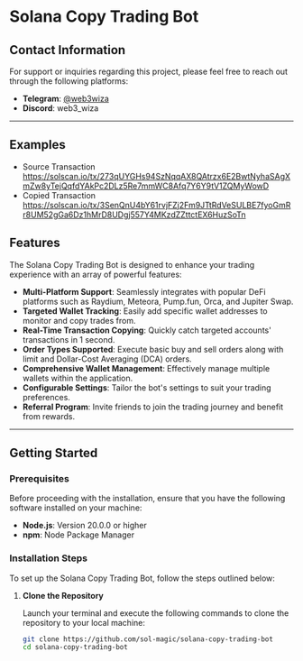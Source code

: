 # Solana Copy Trading Bot

## Contact Information

For support or inquiries regarding this project, please feel free to reach out through the following platforms:

- **Telegram**: [@web3wiza](https://t.me/web3wiza)
- **Discord**: web3_wiza

---
## Examples
- Source Transaction
https://solscan.io/tx/273qUYGHs94SzNqqAX8QAtrzx6E2BwtNyhaSAgXmZw8yTejQqfdYAkPc2DLz5Re7mmWC8Afq7Y6Y9tV1ZQMyWowD
- Copied Transaction
https://solscan.io/tx/3SenQnU4bY61rvjFZj2Fm9JTtRdVeSULBE7fyoGmRr8UM52gGa6Dz1hMrD8UDgj557Y4MKzdZZttctEX6HuzSoTn
## Features

The Solana Copy Trading Bot is designed to enhance your trading experience with an array of powerful features:

- **Multi-Platform Support**: Seamlessly integrates with popular DeFi platforms such as Raydium, Meteora, Pump.fun, Orca, and Jupiter Swap.
- **Targeted Wallet Tracking**: Easily add specific wallet addresses to monitor and copy trades from.
- **Real-Time Transaction Copying**: Quickly catch targeted accounts' transactions in 1 second.
- **Order Types Supported**: Execute basic buy and sell orders along with limit and Dollar-Cost Averaging (DCA) orders.
- **Comprehensive Wallet Management**: Effectively manage multiple wallets within the application.
- **Configurable Settings**: Tailor the bot's settings to suit your trading preferences.
- **Referral Program**: Invite friends to join the trading journey and benefit from rewards.

---

## Getting Started

### Prerequisites

Before proceeding with the installation, ensure that you have the following software installed on your machine:

- **Node.js**: Version 20.0.0 or higher
- **npm**: Node Package Manager

### Installation Steps

To set up the Solana Copy Trading Bot, follow the steps outlined below:

1. **Clone the Repository**

   Launch your terminal and execute the following commands to clone the repository to your local machine:

   ```bash
   git clone https://github.com/sol-magic/solana-copy-trading-bot
   cd solana-copy-trading-bot
